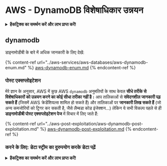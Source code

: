 # AWS - DynamoDB विशेषाधिकार उन्नयन

<details>

<summary><strong>हैकट्रिक्स का समर्थन करें और लाभ प्राप्त करें!</strong></summary>

* यदि आप अपनी कंपनी को **हैकट्रिक्स में विज्ञापित करना चाहते हैं** या यदि आप **PEASS के नवीनतम संस्करण देखना चाहते हैं या HackTricks को PDF में डाउनलोड करना चाहते हैं** तो [**सदस्यता योजनाएं**](https://github.com/sponsors/carlospolop) देखें!
* [**आधिकारिक PEASS और HackTricks स्वैग**](https://peass.creator-spring.com) प्राप्त करें
* [**The PEASS Family**](https://opensea.io/collection/the-peass-family) की खोज करें, हमारा एकल [**NFTs**](https://opensea.io/collection/the-peass-family) संग्रह
* **💬 [**Discord समूह**](https://discord.gg/hRep4RUj7f) या [**टेलीग्राम समूह**](https://t.me/peass) में शामिल हों या मुझे **ट्विटर** 🐦 [**@carlospolopm**](https://twitter.com/carlospolopm)** पर फॉलो करें।**
* **हैकिंग ट्रिक्स साझा करें,** [**HackTricks**](https://github.com/carlospolop/hacktricks) और [**HackTricks Cloud**](https://github.com/carlospolop/hacktricks-cloud) github repos में पीआर जमा करके।

</details>

## dynamodb

डाइनामोडीबी के बारे में अधिक जानकारी के लिए देखें:

{% content-ref url="../aws-services/aws-databases/aws-dynamodb-enum.md" %}
[aws-dynamodb-enum.md](../aws-services/aws-databases/aws-dynamodb-enum.md)
{% endcontent-ref %}

### पोस्ट एक्सप्लोइटेशन

मेरे ज्ञान के अनुसार, AWS में कुछ AWS `dynamodb` अनुमतियों के साथ केवल **सीधे तरीके से विशेषाधिकारों को उन्नयन करने का कोई सीधा तरीका नहीं है**। आप तालिकाओं से **संवेदनशील जानकारी पढ़ सकते हैं** (जिसमें AWS क्रेडेंशियल्स शामिल हो सकते हैं) और तालिकाओं पर **जानकारी लिख सकते हैं** (जो अन्य कमजोरियों को ट्रिगर कर सकती है, जैसे लैम्बडा कोड इंजेक्शन...) लेकिन ये सभी विकल्प पहले से ही **डाइनामोडीबी पोस्ट एक्सप्लोइटेशन पेज** में विचार में लिए जाते हैं:

{% content-ref url="../aws-post-exploitation/aws-dynamodb-post-exploitation.md" %}
[aws-dynamodb-post-exploitation.md](../aws-post-exploitation/aws-dynamodb-post-exploitation.md)
{% endcontent-ref %}

### करने के लिए: डेटा स्ट्रीम का दुरुपयोग करके डेटा पढ़ें

<details>

<summary><strong>हैकट्रिक्स का समर्थन करें और लाभ प्राप्त करें!</strong></summary>

* यदि आप अपनी कंपनी को **हैकट्रिक्स में विज्ञापित करना चाहते हैं** या यदि आप **PEASS के नवीनतम संस्करण देखना चाहते हैं या HackTricks को PDF में डाउनलोड करना चाहते हैं** तो [**सदस्यता योजनाएं**](https://github.com/sponsors/carlospolop) देखें!
* [**आधिकारिक PEASS और HackTricks स्वैग**](https://peass.creator-spring.com) प्राप्त करें
* [**The PEASS Family**](https://opensea.io/collection/the-peass-family) की खोज करें, हमारा एकल [**NFTs**](https://opensea.io/collection/the-peass-family) संग्रह
* **💬 [**Discord समूह**](https://discord.gg/hRep4RUj7f) या [**टेलीग्राम समूह**](https://t.me/peass) में शामिल हों या मुझे **ट्विटर** 🐦 [**@carlospolopm**](https://twitter.com/carlospolopm)** पर फॉलो करें।**
* **हैकिंग ट्रिक्स साझा करें,** [**HackTricks**](https://github.com/carlospolop/hacktricks) और [**HackTricks Cloud**](https://github.com/carlospolop/hacktricks-cloud) github repos में पीआर जमा करके।

</details>
